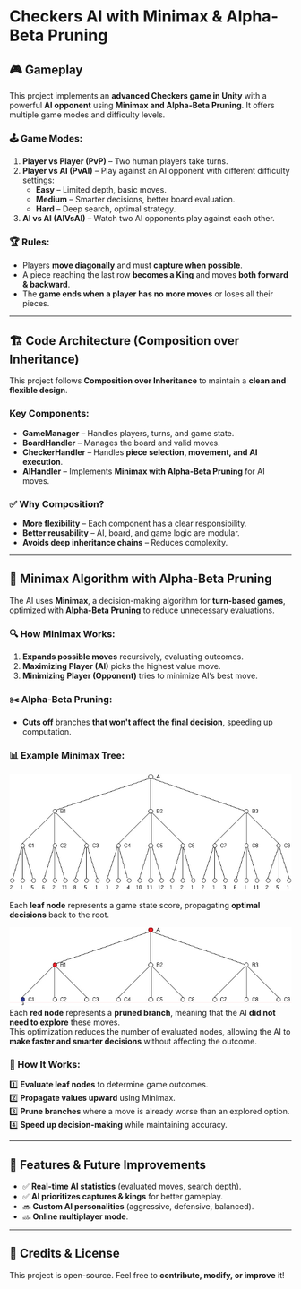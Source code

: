 # Checkers AI with Minimax & Alpha-Beta Pruning

## 🎮 Gameplay

This project implements an **advanced Checkers game in Unity** with a powerful **AI opponent** using **Minimax and Alpha-Beta Pruning**. It offers multiple game modes and difficulty levels.

### 🕹️ Game Modes:
1. **Player vs Player (PvP)** – Two human players take turns.
2. **Player vs AI (PvAI)** – Play against an AI opponent with different difficulty settings:
   - **Easy** – Limited depth, basic moves.
   - **Medium** – Smarter decisions, better board evaluation.
   - **Hard** – Deep search, optimal strategy.
3. **AI vs AI (AIVsAI)** – Watch two AI opponents play against each other.

### 🏆 Rules:
- Players **move diagonally** and must **capture when possible**.
- A piece reaching the last row **becomes a King** and moves **both forward & backward**.
- The **game ends when a player has no more moves** or loses all their pieces.

---

## 🏗️ Code Architecture (Composition over Inheritance)

This project follows **Composition over Inheritance** to maintain a **clean and flexible design**.

### Key Components:
- **GameManager** – Handles players, turns, and game state.
- **BoardHandler** – Manages the board and valid moves.
- **CheckerHandler** – Handles **piece selection, movement, and AI execution**.
- **AIHandler** – Implements **Minimax with Alpha-Beta Pruning** for AI moves.

### ✅ Why Composition?
- **More flexibility** – Each component has a clear responsibility.
- **Better reusability** – AI, board, and game logic are modular.
- **Avoids deep inheritance chains** – Reduces complexity.

---

## 🧠 Minimax Algorithm with Alpha-Beta Pruning

The AI uses **Minimax**, a decision-making algorithm for **turn-based games**, optimized with **Alpha-Beta Pruning** to reduce unnecessary evaluations.

### 🔍 How Minimax Works:
1. **Expands possible moves** recursively, evaluating outcomes.
2. **Maximizing Player (AI)** picks the highest value move.
3. **Minimizing Player (Opponent)** tries to minimize AI’s best move.

### ✂️ Alpha-Beta Pruning:
- **Cuts off** branches **that won't affect the final decision**, speeding up computation.

### 📊 Example Minimax Tree:
![Minimax Tree](minimax.jpg)

Each **leaf node** represents a game state score, propagating **optimal decisions** back to the root.

![AI Playing Checkers](alphabeta.gif)
Each **red node** represents a **pruned branch**, meaning that the AI **did not need to explore** these moves.  
This optimization reduces the number of evaluated nodes, allowing the AI to **make faster and smarter decisions** without affecting the outcome.

### 🧠 How It Works:
1️⃣ **Evaluate leaf nodes** to determine game outcomes.  
2️⃣ **Propagate values upward** using Minimax.  
3️⃣ **Prune branches** where a move is already worse than an explored option.  
4️⃣ **Speed up decision-making** while maintaining accuracy.

---

## 🚀 Features & Future Improvements
- ✅ **Real-time AI statistics** (evaluated moves, search depth).
- ✅ **AI prioritizes captures & kings** for better gameplay.
- 🔜 **Custom AI personalities** (aggressive, defensive, balanced).
- 🔜 **Online multiplayer mode**.

---
## 📜 Credits & License
This project is open-source. Feel free to **contribute, modify, or improve** it! 
